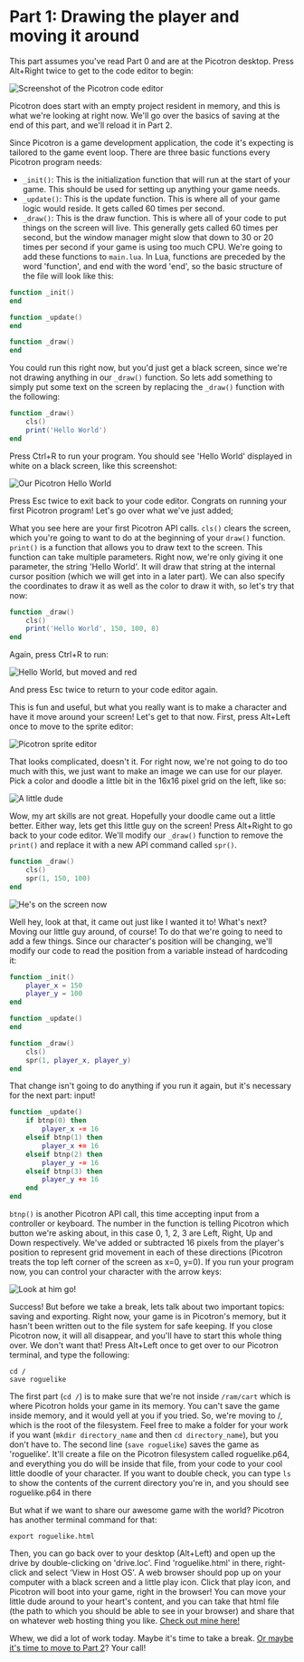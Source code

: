 # Part 1: Drawing the player and moving it around

This part assumes you've read Part 0 and are at the Picotron desktop. Press Alt+Right twice to get to the code editor to begin:

![Screenshot of the Picotron code editor](p1-code-editor.png)

Picotron does start with an empty project resident in memory, and this is what we're looking at right now.  We'll go over the basics of saving at the end of this part, and we'll reload it in Part 2.

Since Picotron is a game development application, the code it's expecting is tailored to the game event loop. There are three basic functions every Picotron program needs:
- `_init()`:  This is the initialization function that will run at the start of your game.  This should be used for setting up anything your game needs.
- `_update()`: This is the update function. This is where all of your game logic would reside. It gets called 60 times per second.
- `_draw()`: This is the draw function. This is where all of your code to put things on the screen will live. This generally gets called 60 times per second, but the window manager might slow that down to 30 or 20 times per second if your game is using too much CPU.
We're going to add these functions to `main.lua`. In Lua, functions are preceded by the word 'function', and end with the word 'end', so the basic structure of the file will look like this:

```lua
function _init()
end

function _update()
end

function _draw()
end
```

You could run this right now, but you'd just get a black screen, since we're not drawing anything in our `_draw()` function. So lets add something to simply put some text on the screen by replacing the `_draw()` function with the following:

```lua
function _draw()
	cls()
	print('Hello World')
end
```

Press Ctrl+R to run your program.  You should see 'Hello World' displayed in white on a black screen, like this screenshot:

![Our Picotron Hello World](p1-hello-world.png)

Press Esc twice to exit back to your code editor. Congrats on running your first Picotron program! Let's go over what we've just added;

What you see here are your first Picotron API calls. `cls()` clears the screen, which you're going to want to do at the beginning of your `draw()` function. `print()` is a function that allows you to draw text to the screen. This function can take multiple parameters. Right now, we're only giving it one parameter, the string 'Hello World'. It will draw that string at the internal cursor position (which we will get into in a later part). We can also specify the coordinates to draw it as well as the color to draw it with, so let's try that now:
```lua
function _draw()
	cls()
	print('Hello World', 150, 100, 8)
end
```

Again, press Ctrl+R to run:

![Hello World, but moved and red](p1-red-hello-world.png)

And press Esc twice to return to your code editor again.

This is fun and useful, but what you really want is to make a character and have it move around your screen! Let's get to that now. First, press Alt+Left once to move to the sprite editor:

![Picotron sprite editor](p1-sprite-editor.png)

That looks complicated, doesn't it.  For right now, we're not going to do too much with this, we just want to make an image we can use for our player. Pick a color and doodle a little bit in the 16x16 pixel grid on the left, like so:

![A little dude](p1-doodle.png)

Wow, my art skills are not great.  Hopefully your doodle came out a little better. Either way, lets get this little guy on the screen! Press Alt+Right to go back to your code editor. We'll modify our `_draw()` function to remove the `print()` and replace it with a new API command called `spr()`.

```lua
function _draw()
	cls()
	spr(1, 150, 100)
end
```

![He's on the screen now](p1-little-guy.png)

Well hey, look at that, it came out just like I wanted it to! What's next? Moving our little guy around, of course! To do that we're going to need to add a few things. Since our character's position will be changing, we'll modify our code to read the position from a variable instead of hardcoding it:

```lua
function _init()
	player_x = 150
	player_y = 100
end

function _update()
end

function _draw()
	cls()
	spr(1, player_x, player_y)
end
```

That change isn't going to do anything if you run it again, but it's necessary for the next part: input!

```lua
function _update()
	if btnp(0) then
		player_x -= 16
	elseif btnp(1) then
		player_x += 16
	elseif btnp(2) then
		player_y -= 16
	elseif btnp(3) then
		player_y += 16
	end
end
```

`btnp()` is another Picotron API call, this time accepting input from a controller or keyboard. The number in the function is telling Picotron which button we're asking about, in this case 0, 1, 2, 3 are Left, Right, Up and Down respectively. We've added or subtracted 16 pixels from the player's position to represent grid movement in each of these directions (Picotron treats the top left corner of the screen as x=0, y=0). If you run your program now, you can control your character with the arrow keys:

![Look at him go!](p1-movement.gif)

Success! But before we take a break, lets talk about two important topics: saving and exporting. Right now, your game is in Picotron's memory, but it hasn't been written out to the file system for safe keeping. If you close Picotron now, it will all disappear, and you'll have to start this whole thing over. We don't want that! Press Alt+Left once to get over to our Picotron terminal, and type the following:

```
cd /
save roguelike
```

The first part (`cd /`) is to make sure that we're not inside `/ram/cart` which is where Picotron holds your game in its memory.  You can't save the game inside memory, and it would yell at you if you tried. So, we're moving to /, which is the root of the filesystem.  Feel free to make a folder for your work if you want (`mkdir directory_name` and then `cd directory_name`), but you don't have to. The second line (`save roguelike`) saves the game as 'roguelike'. It'll create a file on the Picotron filesystem called roguelike.p64, and everything you do will be inside that file, from your code to your cool little doodle of your character. If you want to double check, you can type `ls` to show the contents of the current directory you're in, and you should see roguelike.p64 in there

But what if we want to share our awesome game with the world? Picotron has another terminal command for that:
```
export roguelike.html
```

Then, you can go back over to your desktop (Alt+Left) and open up the drive by double-clicking on 'drive.loc'. Find 'roguelike.html' in there, right-click and select 'View in Host OS'. A web browser should pop up on your computer with a black screen and a little play icon. Click that play icon, and Picotron will boot into your game, right in the browser! You can move your little dude around to your heart's content, and you can take that html file (the path to which you should be able to see in your browser) and share that on whatever web hosting thing you like. [Check out mine here!](./p1-roguelike.html)

Whew, we did a lot of work today. Maybe it's time to take a break. [Or maybe it's time to move to Part 2](../part-2/part-2.html)? Your call!
